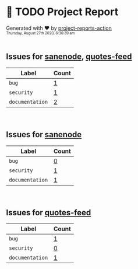 # :crystal_ball: TODO Project Report  
  
Generated with :heart: by [project-reports-action](https://github.com/bryanmacfarlane/project-reports-action)  
<sub><sup>Thursday, August 27th 2020, 6:36:39 am</sup></sub>  
  &nbsp;  
## Issues for [sanenode](https://github.com/bryanmacfarlane/sanenode), [quotes-feed](https://github.com/bryanmacfarlane/quotes-feed)
| Label           | Count                                         |
| --------------- | --------------------------------------------- |
| `bug`           | [1](./issues-bug-1598539011.603.md)           |
| `security`      | [1](./issues-security-1598539011.603.md)      |
| `documentation` | [2](./issues-documentation-1598539011.603.md) |
&nbsp;  
## Issues for [sanenode](https://github.com/bryanmacfarlane/sanenode)
| Label           | Count                                         |
| --------------- | --------------------------------------------- |
| `bug`           | [0](./issues-bug-1598539011.609.md)           |
| `security`      | [1](./issues-security-1598539011.609.md)      |
| `documentation` | [1](./issues-documentation-1598539011.609.md) |
&nbsp;  
## Issues for [quotes-feed](https://github.com/bryanmacfarlane/quotes-feed)
| Label           | Count                                         |
| --------------- | --------------------------------------------- |
| `bug`           | [1](./issues-bug-1598539011.613.md)           |
| `security`      | [0](./issues-security-1598539011.613.md)      |
| `documentation` | [1](./issues-documentation-1598539011.613.md) |
